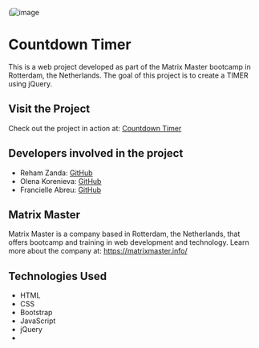 (![image](https://github.com/francielleabreu/countdown-timer/assets/106924001/8d26337a-8e01-4a1c-9a79-9411af8d57b1)
<!DOCTYPE html>
<html>
<head>
    <meta charset="UTF-8">
</head>
<body>
    <h1>Countdown Timer</h1>
    <p>This is a web project developed as part of the Matrix Master bootcamp in Rotterdam, the Netherlands. The goal of this project is to create a TIMER using jQuery.</p>
    <h2>Visit the Project</h2>
    <p>Check out the project in action at: <a href="https://francielleabreu.github.io/matrix-master-bring-all-together/](https://francielleabreu.github.io/countdown-timer/)">Countdown Timer</a></p>
    <h2>Developers involved in the project</h2>
    <ul>
        <li>Reham Zanda: <a href="https://github.com/rehamzanda">GitHub</a></li>
        <li>Olena Korenieva: <a href="https://github.com/ElenaKorenieva">GitHub</a></li>
        <li>Francielle Abreu: <a href="https://github.com/francielleabreu">GitHub</a></li>
    </ul>
    <h2>Matrix Master</h2>
    <p>Matrix Master is a company based in Rotterdam, the Netherlands, that offers bootcamp and training in web development and technology. Learn more about the company at: <a href="https://matrixmaster.info/">https://matrixmaster.info/</a></p>
    <h2>Technologies Used</h2>
    <ul>
        <li>HTML</li>
        <li>CSS</li>
        <li>Bootstrap</li>
        <li>JavaScript</li>
        <li>jQuery<li>      
    </ul>
</body>
</html>
